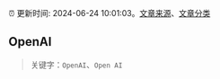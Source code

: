 :alarm_clock: 更新时间: 2024-06-24 10:01:03。[文章来源](/README.md)、[文章分类](/TAGS.md)

## OpenAI


> 关键字：`OpenAI`、`Open AI`



